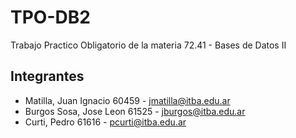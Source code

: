 # TPO-DB2
Trabajo Practico Obligatorio de la materia 72.41 - Bases de Datos II
## Integrantes
- Matilla, Juan Ignacio 60459	 - jmatilla@itba.edu.ar
- Burgos Sosa, Jose Leon 61525 - jburgos@itba.edu.ar
- Curti, Pedro 61616           - pcurti@itba.edu.ar
